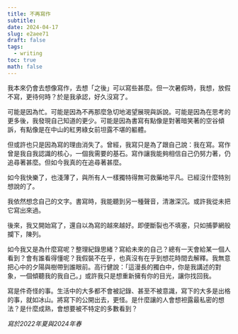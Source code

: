 ```yaml
---
title: 不再寫作
subtitle: 
date: 2024-04-17
slug: e2aee71
draft: false
tags:
  - writing
toc: true
math: false
---
```


我本來仍會去想像寫作，去想「之後」可以寫些甚麼。但一次暑假時，我想，放假不寫，更待何時？於是我承認，好久沒寫了。

可能是因為忙。可能是因為不再那麼急切地渴望展現與訴說。可能是因為在思考的更多後，我發現自己知道的更少。可能是因為書寫有點像是對著暗笑著的空谷傾訴，有點像是在中山的紅男綠女前坦露不堪的軀體。

但或許也只是因為寫的理由消失了。曾經，我寫只是為了跟自己說：我在寫。寫作曾是我自我認識的核心，一個我需要的基石。寫作讓我能夠相信自己仍努力著，仍追尋著甚麼。但如今我真的在追尋著甚麼。

如今我快樂了，也淺薄了，與所有人一樣獨特得無可救藥地平凡。已經沒什麼特別想說的了。

我依然想念自己的文字。書寫時，我能聽到另一種聲音，清澈深沉。或許我從未把它寫出來過。

後來，我又開始寫了，還自以為寫的越來越好。即便斷裂也不填塞，只如捕夢網般攔下，陳列。

如今我又是為什麼寫呢？整理紀錄思緒？寫給未來的自己？總有一天會給某一個人看到？會有誰看得懂呢？我假裝不在乎，也真沒有在乎到想花時間去解釋。我無意把心中的夕陽與樹帶到誰眼前。高行健說：「這漫長的獨白中，你是我講述的對象，一個傾聽我的我自己。」或許我只是想重新擁有你的目光，讓你找回我。

寫是件奇怪的事。生活中的大多都不會被記錄、甚至不被意識，寫下的大多是出格的事，就如冰山。將寫下的公開出去，更怪。是什麼讓的人會想袒露最私密的想法？是什麼成熟，會想要被不特定的多數看到？

<!--more-->

*寫於2022年夏與2024年春*
